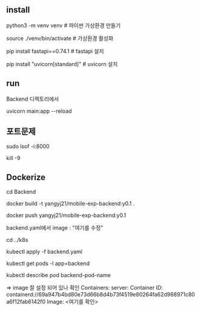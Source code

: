 ## install

python3 -m venv venv # 파이썬 가상환경 만들기

source ./venv/bin/activate # 가상환경 활성화

pip install fastapi==0.74.1 # fastapi 설치

pip install "uvicorn[standard]" # uvicorn 설치

## run

Backend 디렉토리에서

uvicorn main:app --reload

## 포트문제

sudo lsof -i:8000

kill -9 <PID>

## Dockerize

cd Backend

docker build -t yangyj21/mobile-exp-backend:y0.1 .

docker push yangyj21/mobile-exp-backend:y0.1

backend.yaml에서 image : "여기를 수정"

cd ../k8s

kubectl apply -f backend.yaml

kubectl get pods -l app=backend

kubectl describe pod backend-pod-name

=> image 잘 설정 되어 있나 확인
Containers:
  server:
    Container ID:   containerd://69a947b4bd80e73d66b8d4b73f4519e80264fa62d988971c80a6f12fab6142f0
    Image:          <여기를 확인>